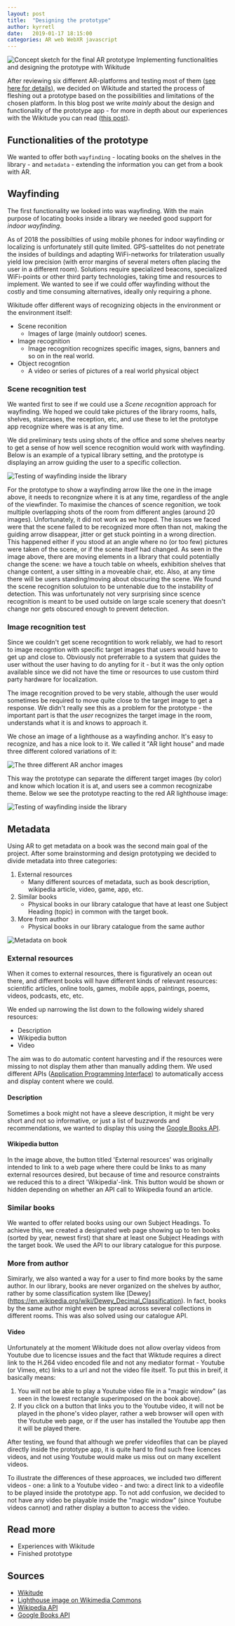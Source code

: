 ```yaml
---
layout: post
title:  "Designing the prototype"
author: kyrretl
date:   2019-01-17 18:15:00
categories: AR web WebXR javascript
---
```


![Concept sketch for the final AR prototype](https://scriptotek.github.io/ar-project/assets/sketch.png "Concept sketch for the final AR prototype")
Implementing functionalities and designing the prototype with Wikitude
<!-- more -->

After reviewing six different AR-platforms and testing most of them ([see here for details](https://scriptotek.github.io/ar-project/)), we decided on Wikitude and started the process of fleshing out a prototype based on the possibilities and limitations of the chosen platform. In this blog post we write *mainly* about the design and functionality of the prototype app - for more in depth about our experiences with the Wikitude you can read ([this post](https://scriptotek.github.io/ar-project/)).

## Functionalities of the prototype
We wanted to offer both `wayfinding` - locating books on the shelves in the library - and `metadata` - extending the information you can get from a book with AR.

## Wayfinding
The first functionality we looked into was wayfinding. With the main purpose of locating books inside a library we needed good support for *indoor wayfinding*.

As of 2018 the possibilties of using mobile phones for indoor wayfinding or localizing is unfortunately still quite limited. GPS-sattelites do not penetrate the insides of buildings and adapting WiFi-networks for trilateration usually yield low precision (with error margins of several meters often placing the user in a different room). Solutions require specialized beacons, specialized WiFi-points or other third party technologies, taking time and resources to implement.
We wanted to see if we could offer wayfinding without the costly and time consuming alternatives, ideally only requiring a phone.

Wikitude offer different ways of recognizing objects in the environment or the environment itself:

* Scene reconition
  * Images of large (mainly outdoor) scenes. 
* Image recognition
  * Image recognition recognizes specific images, signs, banners and so on in the real world.
* Object recogntion
  * A video or series of pictures of a real world physical object


### Scene recognition test
We wanted first to see if we could use a *Scene recognition* approach for wayfinding. We hoped we could take pictures of the library rooms, halls, shelves, staircases, the reception, etc, and use these to let the prototype app recognize where was is at any time.

We did preliminary tests using shots of the office and some shelves nearby to get a sense of how well scence recognition would work with wayfinding. Below is an example of a typical library setting, and the prototype is displaying an arrow guiding the user to a specific collection.

![Testing of wayfinding inside the library](https://scriptotek.github.io/ar-project/assets/wayfinding_scene_test.png "Testing of wayfinding inside the library")

For the prototype to show a wayfinding arrow like the one in the image above, it needs to recongnize where it is at any time, regardless of the angle of the viewfinder. To maximise the chances of scence regonition, we took multiple overlapping shots of the room from different angles (around 20 images). Unfortunately, it did not work as we hoped. The issues we faced were that the scene failed to be recognized more often than not, making the guiding arrow disappear, jitter or get stuck pointing in a wrong direction. This happened either if you stood at an angle where no (or too few) pictures were taken of the scene, or if the scene itself had changed. As seen in the image above, there are moving elements in a library that could potentially change the scene: we have a touch table on wheels, exhibition shelves that change content, a user sitting in a moveable chair, etc. Also, at any time there will be users standing/moving about obscuring the scene. We found the scene recognition solutuion to be untenable due to the instability of detection. This was unfortunately not very surprising since scence recognition is meant to be used outside on large scale scenery that doesn't change nor gets obscured enough to prevent detection.

### Image recognition test
Since we couldn't get scene recogntition to work reliably, we had to resort to image recogntion with specific target images that users would have to get up and close to. Obviously not preferrable to a system that guides the user without the user having to do anyting for it - but it was the only option available since we did not have the time or resources to use custom third party hardware for localization. 

The image recognition proved to be very stable, although the user would sometimes be required to move quite close to the target image to get a response. We didn't really see this as a problem for the prototype - the important part is that the *user* recognizes the target image in the room, understands what it is and knows to approach it.

We chose an image of a lighthouse as a wayfinding anchor. It's easy to recognize, and has a nice look to it. We called it "AR light house" and made three different colored variations of it:

![The three different AR anchor images](https://scriptotek.github.io/ar-project/assets/AR_lighthouses.png "The three different AR anchor images")

This way the prototype can separate the different target images (by color) and know which location it is at, and users see a common recognizabe theme. Below we see the prototype reacting to the red AR lighthouse image:

![Testing of wayfinding inside the library](https://scriptotek.github.io/ar-project/assets/wayfinding_image_test.png "Testing of wayfinding inside the library")


## Metadata
Using AR to get metadata on a book was the second main goal of the project. After some brainstorming and design prototyping we decided to divide metadata into three categories:

1. External resources
    * Many different sources of metadata, such as book description, wikipedia article, video, game, app, etc.
2. Similar books
    * Physical books in our library catalogue that have at least one Subject Heading (topic) in common with the target book.
3. More from author
    * Physical books in our library catalogue from the same author


![Metadata on book](https://scriptotek.github.io/ar-project/assets/metadata_test.png "Metadata on book")

### External resources
When it comes to external resources, there is figuratively an ocean out there, and different books will have different kinds of relevant resources: scientific articles, online tools, games, mobile apps, paintings, poems, videos, podcasts, etc, etc. 

We ended up narrowing the list down to the following widely shared resources:

* Description
* Wikipedia button
* Video

The aim was to do automatic content harvesting and if the resources were missing to not display them ather than manually adding them.
We used different APIs ([Application Programming Interface](https://en.wikipedia.org/wiki/Application_programming_interface)) to automatically access and display content where we could.

#### Description
Sometimes a book might not have a sleeve description, it might be very short and not so informative, or just a list of buzzwords and recommendations, we wanted to display this using the [Google Books API](https://developers.google.com/books/).

#### Wikipedia button
In the image above, the button titled 'External resources' was originally intended to link to a web page where there could be links to as many external resources desired, but because of time and resource constraints we reduced this to a direct 'Wikipedia'-link. This button would be shown or hidden depending on whether an API call to Wikipedia found an article. 

### Similar books
We wanted to offer related books using our own Subject Headings. To achieve this, we created a designated web page showing up to ten books (sorted by year, newest first) that share at least one Subject Headings with the target book. We used the API to our library catalogue for this purpose.

### More from author
Simirarly, we also wanted a way for a user to find more books by the same author. In our library, books are never organized on the shelves by author, rather by some classification system like [Dewey] (https://en.wikipedia.org/wiki/Dewey_Decimal_Classification). In fact, books by the same author might even be spread across several collections in different rooms. This was also solved using our catalogue API.

#### Video
Unfortunately at the moment Wikitude does not allow overlay videos from Youtube due to licencse issues and the fact that Wiktude requires a direct link to the H.264 video encoded file and not any mediator format - Youtube (or Vimeo, etc) links to a url and not the video file itself. To put this in breif, it basically means:

1. You will not be able to play a Youtube video file in a "magic window" (as seen in the lowest rectangle superimposed on the book above).
2. If you click on a button that links you to the Youtube video, it will not be played in the phone's video player, rather a web browser will open with the Youtube web page, or if the user has installed the Youtube app then it will be played there.

After testing, we found that although we prefer videofiles that can be played directly inside the prototype app, it is quite hard to find such free licences videos, and not using Youtube would make us miss out on many excellent videos. 

To illustrate the differences of these approaces, we included two different videos - one: a link to a Youtube video - and two: a direct link to a videofile to be played inside the prototype app. To not add confusion, we decided to not have any video be playable inside the "magic window" (since Youtube videos cannot) and rather display a button to access the video.

## Read more

* Experiences with Wikitude
* Finished prototype

## Sources
* [Wikitude](http://www.wikitude.com)
* [Lighthouse image on Wikimedia Commons](https://commons.wikimedia.org/wiki/File:Brier_Island_Lighthouse_(1).jpg)
* [Wikipedia API](https://www.mediawiki.org/wiki/API:Main_page)
* [Google Books API](https://developers.google.com/books/)

